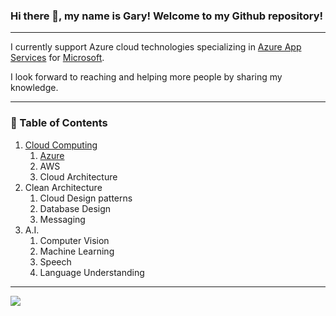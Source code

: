 ### Hi there 👋, my name is Gary! Welcome to my Github repository!
---

I currently support Azure cloud technologies specializing in [Azure App Services](https://azure.microsoft.com/en-us/services/app-service/#overview) for [Microsoft](https://www.microsoft.com/en-us/).

I look forward to reaching and helping more people by sharing my knowledge.
<!--
<br/>
<br/>
<a href="https://azure.microsoft.com/en-us/">
  <img align="center" src="https://cdn.worldvectorlogo.com/logos/azure-1.svg" alt="Azure logo" width="50" height="50" />
</a>
&nbsp;
<a href="https://aws.amazon.com/">
  <img align="center" src="https://cdn.worldvectorlogo.com/logos/aws-2.svg" alt="Azure logo" width="50" height="50" />
</a>
&nbsp;
<a href="https://nodejs.org/en/">
  <img align="center" src="https://cdn.worldvectorlogo.com/logos/nodejs-1.svg" alt="Azure logo" width="50" height="50" />
</a>
&nbsp;
<a href="https://www.javascript.com/">
  <img align="center" src="https://cdn.worldvectorlogo.com/logos/logo-javascript.svg" alt="Azure logo" width="50" height="50" />
</a>
&nbsp;
<a href="https://dotnet.microsoft.com/">
  <img align="center" src="https://cdn.worldvectorlogo.com/logos/dot-net-core-7.svg" width="50" height="50" />
</a>
&nbsp;
<a href="https://code.visualstudio.com/">
  <img align="center" src="https://cdn.worldvectorlogo.com/logos/visual-studio-code-1.svg" width="50" height="50" />
</a>
&nbsp;
<a href="https://www.npmjs.com/">
  <img align="center" src="https://cdn.worldvectorlogo.com/logos/npm.svg" width="50" height="50" />
</a>
&nbsp;
<a href="https://www.mysql.com/">
  <img align="center" src="https://cdn.worldvectorlogo.com/logos/mysql-2.svg" width="50" height="50" />
</a>
&nbsp;
<a href="https://www.mongodb.com/">
  <img align="center" src="https://cdn.worldvectorlogo.com/logos/mongodb-icon-1.svg" width="50" height="50" />
</a>
&nbsp;
-->

---
<!--
### 📺 Videos
[![Watch the video](https://i.imgur.com/vKb2F1B.png)](https://youtu.be/vt5fpE0bzSY)

---


### 📘 Articles

- [Troubleshooting App Service with Private Endpoint](www.google.com)
- [Deployment Best Practices](www.google.com)
- [Designing a Mixed Reality Solution](www.google.com)
- [How to troubleshoot your App Service Keyvault Reference error](www.google.com)

---
-->

### 📑 Table of Contents
1. [Cloud Computing](https://github.com/grobinson4/cloud-computing#cloud-computing)
   1. [Azure](https://github.com/grobinson4/cloud-computing/tree/main/Azure)
   2. AWS
   3. Cloud Architecture
2. Clean Architecture
   1. Cloud Design patterns
   2. Database Design
   3. Messaging 
3. A.I.
   1. Computer Vision
   2. Machine Learning
   3. Speech 
   4. Language Understanding

---

<a href="https://github.com/grobinson4/github-readme-stats">
  <img align="center" src="https://github-readme-stats.vercel.app/api/top-langs/?username=grobinson4" />
</a>





<!--
**grobinson4/grobinson4** is a ✨ _special_ ✨ repository because its `README.md` (this file) appears on your GitHub profile.

Here are some ideas to get you started:

- 🔭 I’m currently working on ...
- 🌱 I’m currently learning ...
- 👯 I’m looking to collaborate on ...
- 🤔 I’m looking for help with ...
- 💬 Ask me about ...
- 📫 How to reach me: ...
- 😄 Pronouns: ...
- ⚡ Fun fact: ...
-->
